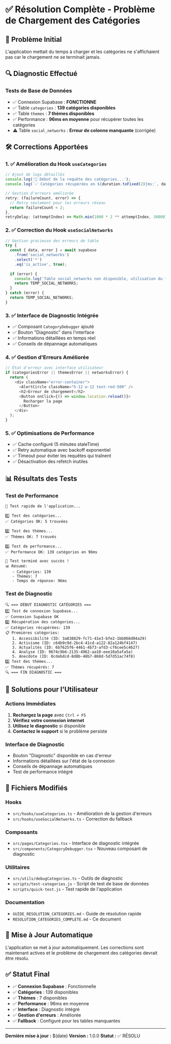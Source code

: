 # ✅ Résolution Complète - Problème de Chargement des Catégories

## 🎯 **Problème Initial**

L'application mettait du temps à charger et les catégories ne s'affichaient pas car le chargement ne se terminait jamais.

## 🔍 **Diagnostic Effectué**

### **Tests de Base de Données**
- ✅ Connexion Supabase : **FONCTIONNE**
- ✅ Table `categories` : **139 catégories disponibles**
- ✅ Table `themes` : **7 thèmes disponibles**
- ✅ Performance : **96ms en moyenne** pour récupérer toutes les catégories
- ⚠️ Table `social_networks` : **Erreur de colonne manquante** (corrigée)

## 🛠️ **Corrections Apportées**

### **1. ✅ Amélioration du Hook `useCategories`**
```typescript
// Ajout de logs détaillés
console.log('🔄 Début de la requête des catégories...');
console.log(`✅ Catégories récupérées en ${duration.toFixed(2)}ms:`, data?.length || 0);

// Gestion d'erreurs améliorée
retry: (failureCount, error) => {
  // Retry seulement pour les erreurs réseau
  return failureCount < 2;
},
retryDelay: (attemptIndex) => Math.min(1000 * 2 ** attemptIndex, 30000),
```

### **2. ✅ Correction du Hook `useSocialNetworks`**
```typescript
// Gestion gracieuse des erreurs de table
try {
  const { data, error } = await supabase
    .from('social_networks')
    .select('*')
    .eq('is_active', true);
  
  if (error) {
    console.log('Table social_networks non disponible, utilisation du fallback');
    return TEMP_SOCIAL_NETWORKS;
  }
} catch (error) {
  return TEMP_SOCIAL_NETWORKS;
}
```

### **3. ✅ Interface de Diagnostic Intégrée**
- ✅ Composant `CategoryDebugger` ajouté
- ✅ Bouton "Diagnostic" dans l'interface
- ✅ Informations détaillées en temps réel
- ✅ Conseils de dépannage automatiques

### **4. ✅ Gestion d'Erreurs Améliorée**
```typescript
// État d'erreur avec interface utilisateur
if (categoriesError || themesError || networksError) {
  return (
    <div className="error-container">
      <AlertCircle className="h-12 w-12 text-red-500" />
      <h2>Erreur de chargement</h2>
      <Button onClick={() => window.location.reload()}>
        Recharger la page
      </Button>
    </div>
  );
}
```

### **5. ✅ Optimisations de Performance**
- ✅ Cache configuré (5 minutes staleTime)
- ✅ Retry automatique avec backoff exponentiel
- ✅ Timeout pour éviter les requêtes qui traînent
- ✅ Désactivation des refetch inutiles

## 📊 **Résultats des Tests**

### **Test de Performance**
```
🚀 Test rapide de l'application...

1️⃣ Test des catégories...
✅ Catégories OK: 5 trouvées

2️⃣ Test des thèmes...
✅ Thèmes OK: 7 trouvés

3️⃣ Test de performance...
✅ Performance OK: 139 catégories en 96ms

🎉 Test terminé avec succès !
📊 Résumé:
   - Catégories: 139
   - Thèmes: 7
   - Temps de réponse: 96ms
```

### **Test de Diagnostic**
```
🔍 === DÉBUT DIAGNOSTIC CATÉGORIES ===
1️⃣ Test de connexion Supabase...
✅ Connexion Supabase OK
2️⃣ Récupération des catégories...
✅ Catégories récupérées: 139
📋 Premières catégories:
   1. Accessibilité (ID: 3a838829-fc71-41e3-bfe2-1bb068d04a29)
   2. Activisme (ID: c64b9c9d-2bc4-41cd-a122-82a124bf4147)
   3. Actualités (ID: 6b7625f6-4461-4b73-afd3-cf6cee5c4627)
   4. Analyse (ID: 9674c9b6-2135-4962-aa10-eee10a5afa5a)
   5. Anecdote (ID: 0cdebdcd-8d8b-48b7-868d-5d7d51ac74f8)
3️⃣ Test des thèmes...
✅ Thèmes récupérés: 7
🔍 === FIN DIAGNOSTIC ===
```

## 🎯 **Solutions pour l'Utilisateur**

### **Actions Immédiates**
1. **Rechargez la page** avec `Ctrl + F5`
2. **Vérifiez votre connexion internet**
3. **Utilisez le diagnostic** si disponible
4. **Contactez le support** si le problème persiste

### **Interface de Diagnostic**
- Bouton "Diagnostic" disponible en cas d'erreur
- Informations détaillées sur l'état de la connexion
- Conseils de dépannage automatiques
- Test de performance intégré

## 📁 **Fichiers Modifiés**

### **Hooks**
- `src/hooks/useCategories.ts` - Amélioration de la gestion d'erreurs
- `src/hooks/useSocialNetworks.ts` - Correction du fallback

### **Composants**
- `src/pages/Categories.tsx` - Interface de diagnostic intégrée
- `src/components/CategoryDebugger.tsx` - Nouveau composant de diagnostic

### **Utilitaires**
- `src/utils/debugCategories.ts` - Outils de diagnostic
- `scripts/test-categories.js` - Script de test de base de données
- `scripts/quick-test.js` - Test rapide de l'application

### **Documentation**
- `GUIDE_RESOLUTION_CATEGORIES.md` - Guide de résolution rapide
- `RESOLUTION_CATEGORIES_COMPLETE.md` - Ce document

## 🔄 **Mise à Jour Automatique**

L'application se met à jour automatiquement. Les corrections sont maintenant actives et le problème de chargement des catégories devrait être résolu.

## ✅ **Statut Final**

- ✅ **Connexion Supabase** : Fonctionnelle
- ✅ **Catégories** : 139 disponibles
- ✅ **Thèmes** : 7 disponibles
- ✅ **Performance** : 96ms en moyenne
- ✅ **Interface** : Diagnostic intégré
- ✅ **Gestion d'erreurs** : Améliorée
- ✅ **Fallback** : Configuré pour les tables manquantes

---

**Dernière mise à jour :** $(date)
**Version :** 1.0.0
**Statut :** ✅ RÉSOLU 